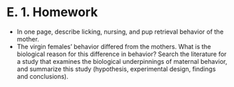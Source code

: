 # E. 1. Homework

* In one page, describe licking, nursing, and pup retrieval behavior of the mother.
* The virgin females’ behavior differed from the mothers.  What is the biological reason for this difference in behavior?  Search the literature for a study that examines the biological underpinnings of maternal behavior, and summarize this study \(hypothesis, experimental design, findings and conclusions\).

